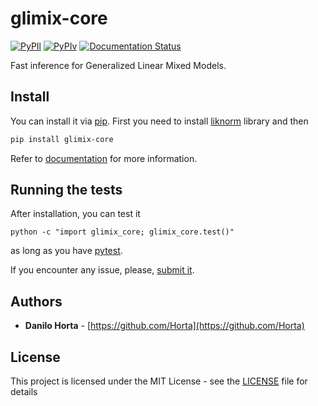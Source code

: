 # glimix-core

[![PyPIl](https://img.shields.io/pypi/l/glimix-core.svg?style=flat-square)](https://pypi.python.org/pypi/glimix-core/)
[![PyPIv](https://img.shields.io/pypi/v/glimix-core.svg?style=flat-square)](https://pypi.python.org/pypi/glimix-core/)
[![Documentation Status](https://readthedocs.org/projects/glimix-core/badge/?style=flat-square&version=1.2.x)](https://glimix-core.readthedocs.io/)


Fast inference for Generalized Linear Mixed Models.

## Install

You can install it via [pip](https://pypi.python.org/pypi/pip).
First you need to install [liknorm](http://liknorm.readthedocs.io/)
library and then
```bash
pip install glimix-core
```

Refer to [documentation](http://glimix-core.readthedocs.io/)
for more information.

## Running the tests

After installation, you can test it
```
python -c "import glimix_core; glimix_core.test()"
```
as long as you have [pytest](http://docs.pytest.org/en/latest/).

If you encounter any issue, please,
[submit it](https://github.com/limix/glimix-core/issues/new).

## Authors

* **Danilo Horta** - [https://github.com/Horta](https://github.com/Horta)

## License

This project is licensed under the MIT License - see the
[LICENSE](LICENSE) file for details
